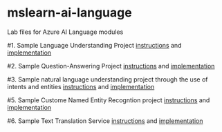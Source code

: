 # mslearn-ai-language
Lab files for Azure AI Language modules

#1. Sample Language Understanding Project [instructions](./Instruction/Exercises/01-analyze-text.md) and [implementation](./Labfiles/01-analyze-text/Python/text-analysis/text-analysis.ipynb)

#2. Sample Question-Answering Project [instructions](./Instructions/Exercises/02-qna.md) and [implementation](./Labfiles/02-qna/Python/qna-app.ipynb)

#3. Sample natural language understanding project through the use of intents and entities [instructions](./Instructions/Exercises/03-language-understanding.md) and [implementation](./Labfiles/03-language/Python/clock-client/clock-client.ipynb)


#5. Sample Custome Named Entity Recogntion project [instructions](./Instructions/Exercises/05-extract-custom-entities.md) and [implementation](./Labfiles/05-custom-entity-recognition/Python/custom-entities/custom-entities.ipynb)


#6. Sample Text Translation Service [instructions](./Instructions/Exercises/06-translate-text.md) and [implementation](./Labfiles/06b-translator-sdk/Python/translate-text/translate.ipynb)

